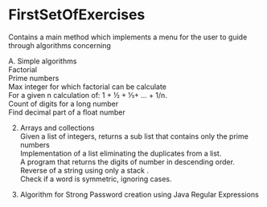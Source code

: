 # FirstSetOfExercises
Contains a main method which implements a menu for the user to guide through algorithms concerning

A. Simple algorithms<br/>
Factorial<br/>
Prime numbers<br/>
Max integer for which factorial can be calculate<br/>
For a given n calculation of: 1 + ½ + ⅓+ ... + 1/n. <br/>
Count of digits for a long number<br/>
Find decimal part of a float number<br/>
    
2. Arrays and collections<br/>
Given a list of integers, returns a sub list that contains only the prime numbers <br/>
Implementation of a list eliminating the duplicates from a list.<br/>
A program that returns the digits of number in descending order.<br/>
Reverse of a string using only a stack .   <br/>
Check if a word is symmetric,  ignoring cases.<br/>
    
3. Algorithm for Strong Password creation using Java Regular Expressions<br/>
